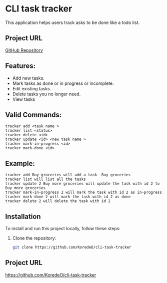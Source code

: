 # CLI task tracker
 
This application helps users track asks to be done like a todo list.

## Project URL
[GitHub Repository](https://github.com/username/repository-name)



## Features:
- Add new tasks.
- Mark tasks as done or in progress or incomplete.
- Edit existing tasks.
- Delete tasks you no longer need.
- View tasks 

## Valid Commands:
    tracker add <task name >
    tracker list <status>
    tracker delete <id>
    tracker update <id> <new task name >
    tracker mark-in-progress <id>
    tracker mark-done <id>

##  Example:
    tracker add Buy groceries will add a task  Buy groceries
    tracker list will list all the tasks
    tracker update 2 Buy more groceries will update the task with id 2 to Buy more groceries
    tracker mark-in-progress 2 will mark the task with id 2 as in-progress
    tracker mark-done 2 will mark the task with id 2 as done
    tracker delete 2 will delete the task with id 2
 ## Installation

To install and run this project locally, follow these steps:

1. Clone the repository:
   ```bash
   git clone https://github.com/KoredeO/cli-task-tracker

 ## Project URL
https://github.com/KoredeO/cli-task-tracker
   
